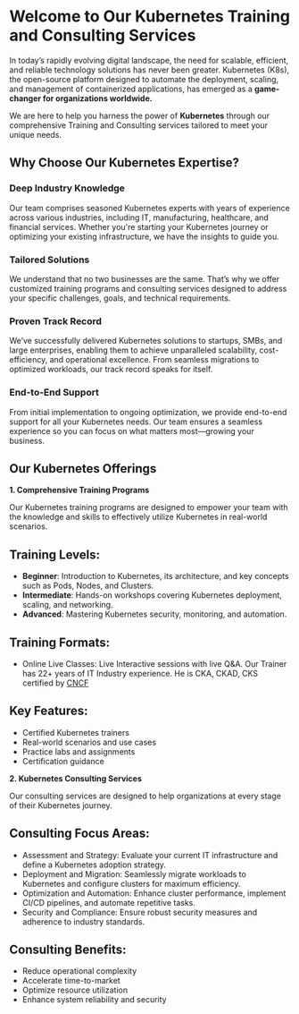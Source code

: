 # Welcome to Our Kubernetes Training and Consulting Services

In today’s rapidly evolving digital landscape, the need for scalable, efficient, and reliable technology solutions has never been greater. Kubernetes (K8s), the open-source platform designed to automate the deployment, scaling, and management of containerized applications, has emerged as a **game-changer for organizations worldwide.** 

We are here to help you harness the power of **Kubernetes** through our comprehensive Training and Consulting services tailored to meet your unique needs.

## Why Choose Our Kubernetes Expertise?

### Deep Industry Knowledge

Our team comprises seasoned Kubernetes experts with years of experience across various industries, including IT, manufacturing, healthcare, and financial services. Whether you're starting your Kubernetes journey or optimizing your existing infrastructure, we have the insights to guide you.

### Tailored Solutions

We understand that no two businesses are the same. That’s why we offer customized training programs and consulting services designed to address your specific challenges, goals, and technical requirements.

### Proven Track Record

We’ve successfully delivered Kubernetes solutions to startups, SMBs, and large enterprises, enabling them to achieve unparalleled scalability, cost-efficiency, and operational excellence. From seamless migrations to optimized workloads, our track record speaks for itself.

### End-to-End Support
From initial implementation to ongoing optimization, we provide end-to-end support for all your Kubernetes needs. Our team ensures a seamless experience so you can focus on what matters most—growing your business.

## Our Kubernetes Offerings

**1. Comprehensive Training Programs**

Our Kubernetes training programs are designed to empower your team with the knowledge and skills to effectively utilize Kubernetes in real-world scenarios.

## Training Levels:

* **Beginner**: Introduction to Kubernetes, its architecture, and key concepts such as Pods, Nodes, and Clusters.
* **Intermediate**: Hands-on workshops covering Kubernetes deployment, scaling, and networking.
* **Advanced**: Mastering Kubernetes security, monitoring, and automation.

## Training Formats:

* Online Live Classes: Live Interactive sessions with live Q&A. Our Trainer has 22+ years of IT Industry experience. He is CKA, CKAD, CKS certified by [CNCF](https://www.cncf.io) 

## Key Features:

* Certified Kubernetes trainers
* Real-world scenarios and use cases
* Practice labs and assignments
* Certification guidance

**2. Kubernetes Consulting Services**

Our consulting services are designed to help organizations at every stage of their Kubernetes journey.

## Consulting Focus Areas:

* Assessment and Strategy: Evaluate your current IT infrastructure and define a Kubernetes adoption strategy.
* Deployment and Migration: Seamlessly migrate workloads to Kubernetes and configure clusters for maximum efficiency.
* Optimization and Automation: Enhance cluster performance, implement CI/CD pipelines, and automate repetitive tasks.
* Security and Compliance: Ensure robust security measures and adherence to industry standards.

## Consulting Benefits:

* Reduce operational complexity
* Accelerate time-to-market
* Optimize resource utilization
* Enhance system reliability and security
